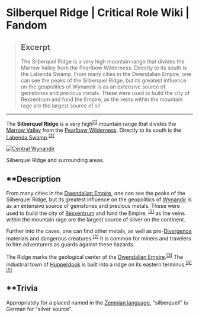 # Silberquel Ridge | Critical Role Wiki | Fandom

> ## Excerpt
> The Silberquel Ridge is a very high mountain range that divides the Marrow Valley from the Pearlbow Wilderness. Directly to its south is the Labenda Swamp. From many cities in the Dwendalian Empire, one can see the peaks of the Silberquel Ridge, but its greatest influence on the geopolitics of Wynandir is as an extensive source of gemstones and precious metals. These were used to build the city of Rexxentrum and fund the Empire, as the veins within the mountain rage are the largest source of sil

---
The **Silberquel Ridge** is a very high<sup id="cite_ref-2"><a href="https://criticalrole.fandom.com/wiki/Silberquel_Ridge#cite_note-2">[1]</a></sup> mountain range that divides the [Marrow Valley](https://criticalrole.fandom.com/wiki/Marrow_Valley "Marrow Valley") from the [Pearlbow Wilderness](https://criticalrole.fandom.com/wiki/Pearlbow_Wilderness "Pearlbow Wilderness"). Directly to its south is the [Labenda Swamp](https://criticalrole.fandom.com/wiki/Labenda_Swamp "Labenda Swamp").<sup id="cite_ref-Explorer-s_Guide_to_Wildemount-108----_3-0"><a href="https://criticalrole.fandom.com/wiki/Silberquel_Ridge#cite_note-Explorer-s_Guide_to_Wildemount-108-----3">[2]</a></sup>

[![Central Wynandir](https://static.wikia.nocookie.net/criticalrole/images/6/66/Central_Wynandir.jpg/revision/latest/scale-to-width-down/270?cb=20210805000148)](https://static.wikia.nocookie.net/criticalrole/images/6/66/Central_Wynandir.jpg/revision/latest?cb=20210805000148)

Silberquel Ridge and surrounding areas.

## **Description

From many cities in the [Dwendalian Empire](https://criticalrole.fandom.com/wiki/Dwendalian_Empire "Dwendalian Empire"), one can see the peaks of the Silberquel Ridge, but its greatest influence on the geopolitics of [Wynandir](https://criticalrole.fandom.com/wiki/Wynandir "Wynandir") is as an extensive source of gemstones and precious metals. These were used to build the city of [Rexxentrum](https://criticalrole.fandom.com/wiki/Rexxentrum "Rexxentrum") and fund the Empire, <sup id="cite_ref-Explorer-s_Guide_to_Wildemount-108----_3-1"><a href="https://criticalrole.fandom.com/wiki/Silberquel_Ridge#cite_note-Explorer-s_Guide_to_Wildemount-108-----3">[2]</a></sup> as the veins within the mountain rage are the largest source of silver on the continent.

Further into the caves, one can find other metals, as well as pre-[Divergence](https://criticalrole.fandom.com/wiki/Divergence "Divergence") materials and dangerous creatures.<sup id="cite_ref-Explorer-s_Guide_to_Wildemount-108----_3-2"><a href="https://criticalrole.fandom.com/wiki/Silberquel_Ridge#cite_note-Explorer-s_Guide_to_Wildemount-108-----3">[2]</a></sup> It is common for miners and travelers to hire adventurers as guards against these hazards.

The Ridge marks the geological center of the [Dwendalian Empire](https://criticalrole.fandom.com/wiki/Dwendalian_Empire "Dwendalian Empire").<sup id="cite_ref-5"><a href="https://criticalrole.fandom.com/wiki/Silberquel_Ridge#cite_note-5">[3]</a></sup> The industrial town of [Hupperdook](https://criticalrole.fandom.com/wiki/Hupperdook "Hupperdook") is built into a ridge on its eastern terminus.<sup id="cite_ref-6"><a href="https://criticalrole.fandom.com/wiki/Silberquel_Ridge#cite_note-6">[4]</a></sup><sup id="cite_ref-7"><a href="https://criticalrole.fandom.com/wiki/Silberquel_Ridge#cite_note-7">[5]</a></sup>

## **Trivia

Appropriately for a placed named in the [Zemnian language](https://criticalrole.fandom.com/wiki/Languages_of_Exandria#Zemnian "Languages of Exandria"), "silberquell" is German for "silver source".
